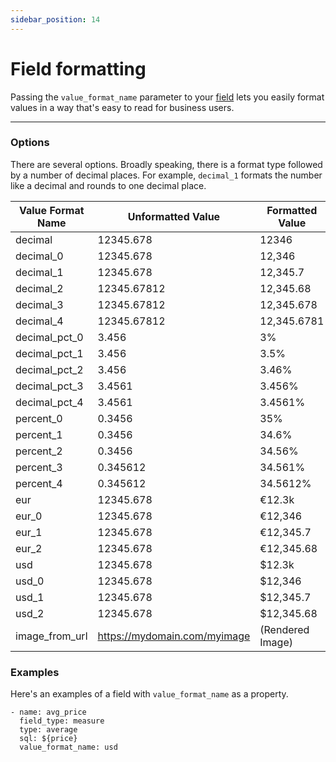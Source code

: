```yaml
---
sidebar_position: 14
---
```


# Field formatting

Passing the `value_format_name` parameter to your [field](9_field.md) lets you easily format values in a way that's easy to read for business users.

---

### Options

There are several options. Broadly speaking, there is a format type followed by a number of decimal places. For example, `decimal_1` formats the number like a decimal and rounds to one decimal place.

Value Format Name | Unformatted Value | Formatted Value
---|---|---
decimal | 12345.678 | 12346
decimal_0 | 12345.678 | 12,346
decimal_1 | 12345.678 | 12,345.7
decimal_2 | 12345.67812 | 12,345.68
decimal_3 | 12345.67812 | 12,345.678
decimal_4 | 12345.67812 | 12,345.6781
decimal_pct_0 | 3.456 | 3%
decimal_pct_1 | 3.456 | 3.5%
decimal_pct_2 | 3.456 | 3.46%
decimal_pct_3 | 3.4561 | 3.456%
decimal_pct_4 | 3.4561 | 3.4561%
percent_0 | 0.3456 | 35%
percent_1 | 0.3456 | 34.6%
percent_2 | 0.3456 | 34.56%
percent_3 | 0.345612 | 34.561%
percent_4 | 0.345612 | 34.5612%
eur | 12345.678 | €12.3k
eur_0 | 12345.678 | €12,346
eur_1 | 12345.678 | €12,345.7
eur_2 | 12345.678 | €12,345.68
usd | 12345.678 | $12.3k
usd_0 | 12345.678 | $12,346
usd_1 | 12345.678 | $12,345.7
usd_2 | 12345.678 | $12,345.68
image_from_url | https://mydomain.com/myimage | (Rendered Image)


### Examples

Here's an examples of a field with `value_format_name` as a property.

```
- name: avg_price
  field_type: measure
  type: average
  sql: ${price}
  value_format_name: usd 
```

